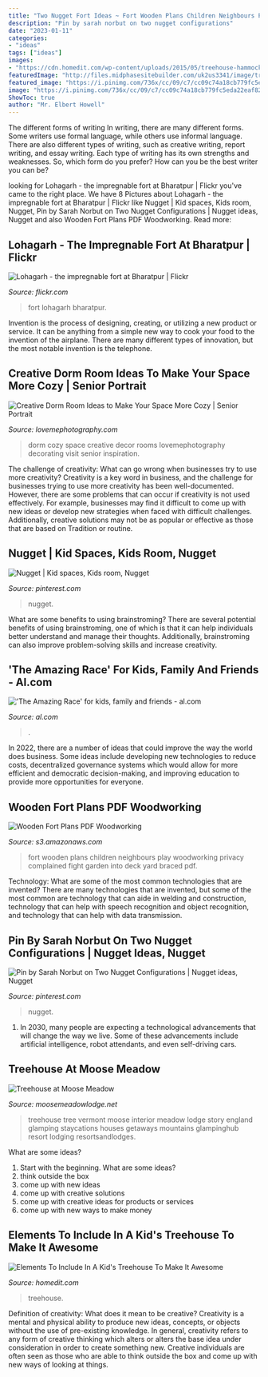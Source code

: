 ```yaml
---
title: "Two Nugget Fort Ideas ~ Fort Wooden Plans Children Neighbours Play Woodworking Privacy Complained Fight Garden Into Deck Yard Braced Pdf"
description: "Pin by sarah norbut on two nugget configurations"
date: "2023-01-11"
categories:
- "ideas"
tags: ["ideas"]
images:
- "https://cdn.homedit.com/wp-content/uploads/2015/05/treehouse-hammock.jpg"
featuredImage: "http://files.midphasesitebuilder.com/uk2us3341/image/treehouse-13ag_clb3051e-sh-f.jpg"
featured_image: "https://i.pinimg.com/736x/cc/09/c7/cc09c74a18cb779fc5eda22eaf824379.jpg"
image: "https://i.pinimg.com/736x/cc/09/c7/cc09c74a18cb779fc5eda22eaf824379.jpg"
ShowToc: true
author: "Mr. Elbert Howell"
---
```



The different forms of writing
In writing, there are many different forms. Some writers use formal language, while others use informal language. There are also different types of writing, such as creative writing, report writing, and essay writing. Each type of writing has its own strengths and weaknesses. So, which form do you prefer? How can you be the best writer you can be?

	

		
looking for Lohagarh - the impregnable fort at Bharatpur | Flickr you've came to the right place. We have 8 Pictures about Lohagarh - the impregnable fort at Bharatpur | Flickr like Nugget | Kid spaces, Kids room, Nugget, Pin by Sarah Norbut on Two Nugget Configurations | Nugget ideas, Nugget and also Wooden Fort Plans PDF Woodworking. Read more:
		
    
## Lohagarh - The Impregnable Fort At Bharatpur | Flickr

<img loading=lazy src="https://live.staticflickr.com/5551/31640660851_692acecce2_b.jpg" onerror="this.onerror=null;this.src='https://tse1.mm.bing.net/th?id=OIP.QpoFJt42akRF4Pe_ltxrgAHaFj&amp;pid=15.1';" alt="Lohagarh - the impregnable fort at Bharatpur | Flickr">

_Source: flickr.com_

>fort lohagarh bharatpur. 

	

Invention is the process of designing, creating, or utilizing a new product or service. It can be anything from a simple new way to cook your food to the invention of the airplane. There are many different types of innovation, but the most notable invention is the telephone.

    
## Creative Dorm Room Ideas To Make Your Space More Cozy | Senior Portrait

<img loading=lazy src="http://lovemephotography.com/wp-content/uploads/2016/09/Chapter-12-Dorm-Room-Ideas-01.jpg" onerror="this.onerror=null;this.src='https://tse2.mm.bing.net/th?id=OIP.si95z-AmW-LC7xcO99CobAHaL2&amp;pid=15.1';" alt="Creative Dorm Room Ideas to Make Your Space More Cozy | Senior Portrait">

_Source: lovemephotography.com_

>dorm cozy space creative decor rooms lovemephotography decorating visit senior inspiration. 

	

The challenge of creativity: What can go wrong when businesses try to use more creativity?
Creativity is a key word in business, and the challenge for businesses trying to use more creativity has been well-documented. However, there are some problems that can occur if creativity is not used effectively. For example, businesses may find it difficult to come up with new ideas or develop new strategies when faced with difficult challenges. Additionally, creative solutions may not be as popular or effective as those that are based on Tradition or routine.

    
## Nugget | Kid Spaces, Kids Room, Nugget

<img loading=lazy src="https://i.pinimg.com/736x/f7/34/0c/f7340ccbe7a518c84407b946fcd9d98d.jpg" onerror="this.onerror=null;this.src='https://tse2.mm.bing.net/th?id=OIP.gXVXQxccVURGjyEXYojKlwHaJ4&amp;pid=15.1';" alt="Nugget | Kid spaces, Kids room, Nugget">

_Source: pinterest.com_

>nugget. 

	

What are some benefits to using brainstroming?
There are several potential benefits of using brainstroming, one of which is that it can help individuals better understand and manage their thoughts. Additionally, brainstroming can also improve problem-solving skills and increase creativity.

    
## &#039;The Amazing Race&#039; For Kids, Family And Friends - Al.com

<img loading=lazy src="https://www.al.com/resizer/gdbqWdiVyqs-rpaFbZsnEoMJ34k=/1280x0/smart/advancelocal-adapter-image-uploads.s3.amazonaws.com/image.al.com/home/bama-media/width2048/img/entertainment_impact/photo/amazing-race-38bc5f11ca72bd6e.jpg" onerror="this.onerror=null;this.src='https://tse4.mm.bing.net/th?id=OIP.mItlNVhA1PT7exClNbLkRwHaEC&amp;pid=15.1';" alt="&#039;The Amazing Race&#039; for kids, family and friends - al.com">

_Source: al.com_

>. 

	

In 2022, there are a number of ideas that could improve the way the world does business. Some ideas include developing new technologies to reduce costs, decentralized governance systems which would allow for more efficient and democratic decision-making, and improving education to provide more opportunities for everyone.

    
## Wooden Fort Plans PDF Woodworking

<img loading=lazy src="http://i.dailymail.co.uk/i/pix/2010/06/23/article-1288843-0A256888000005DC-31_634x870.jpg" onerror="this.onerror=null;this.src='https://tse1.mm.bing.net/th?id=OIP.2MZ0P3A8vHiiU_cZRBNQiQHaKK&amp;pid=15.1';" alt="Wooden Fort Plans PDF Woodworking">

_Source: s3.amazonaws.com_

>fort wooden plans children neighbours play woodworking privacy complained fight garden into deck yard braced pdf. 

	

Technology: What are some of the most common technologies that are invented?
There are many technologies that are invented, but some of the most common are technology that can aide in welding and construction, technology that can help with speech recognition and object recognition, and technology that can help with data transmission.

    
## Pin By Sarah Norbut On Two Nugget Configurations | Nugget Ideas, Nugget

<img loading=lazy src="https://i.pinimg.com/736x/cc/09/c7/cc09c74a18cb779fc5eda22eaf824379.jpg" onerror="this.onerror=null;this.src='https://tse2.mm.bing.net/th?id=OIP.fCRJakkmBZ6Q7Y1MQKkbhQAAAA&amp;pid=15.1';" alt="Pin by Sarah Norbut on Two Nugget Configurations | Nugget ideas, Nugget">

_Source: pinterest.com_

>nugget. 

	

1. In 2030, many people are expecting a technological advancements that will change the way we live. Some of these advancements include artificial intelligence, robot attendants, and even self-driving cars. 

    
## Treehouse At Moose Meadow

<img loading=lazy src="http://files.midphasesitebuilder.com/uk2us3341/image/treehouse-13ag_clb3051e-sh-f.jpg" onerror="this.onerror=null;this.src='https://tse1.mm.bing.net/th?id=OIP.2WGDscU1un3TTv0ciqN9-wHaE6&amp;pid=15.1';" alt="Treehouse at Moose Meadow">

_Source: moosemeadowlodge.net_

>treehouse tree vermont moose interior meadow lodge story england glamping staycations houses getaways mountains glampinghub resort lodging resortsandlodges. 

	

What are some ideas?
1. Start with the beginning. What are some ideas? 
2. think outside the box 
3. come up with new ideas 
4. come up with creative solutions 
5. come up with creative ideas for products or services 
6. come up with new ways to make money 

    
## Elements To Include In A Kid&#039;s Treehouse To Make It Awesome

<img loading=lazy src="https://cdn.homedit.com/wp-content/uploads/2015/05/treehouse-hammock.jpg" onerror="this.onerror=null;this.src='https://tse2.mm.bing.net/th?id=OIP.bl1fy6_ZWx086_FBbUzBDQHaJ4&amp;pid=15.1';" alt="Elements To Include In A Kid&#039;s Treehouse To Make It Awesome">

_Source: homedit.com_

>treehouse. 

	

Definition of creativity: What does it mean to be creative?
Creativity is a mental and physical ability to produce new ideas, concepts, or objects without the use of pre-existing knowledge. In general, creativity refers to any form of creative thinking which alters or alters the base idea under consideration in order to create something new. Creative individuals are often seen as those who are able to think outside the box and come up with new ways of looking at things.

